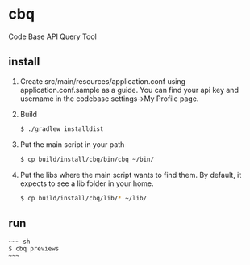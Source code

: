 # cbq
Code Base API Query Tool

## install
1. Create src/main/resources/application.conf using application.conf.sample as a guide. You can find your api key and
username in the codebase settings->My Profile page.

2. Build
    ~~~ sh
    $ ./gradlew installdist
    ~~~

3. Put the main script in your path
    ~~~ sh
    $ cp build/install/cbq/bin/cbq ~/bin/
    ~~~

4. Put the libs where the main script wants to find them. By default, it expects to see a lib folder in your home.
    ~~~ sh
    $ cp build/install/cbq/lib/* ~/lib/
    ~~~

## run
    ~~~ sh
    $ cbq previews
    ~~~
